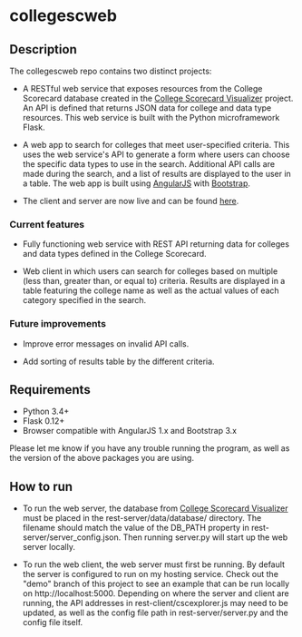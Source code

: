 # collegescweb

## Description

The collegescweb repo contains two distinct projects:

* A RESTful web service that exposes resources from the College Scorecard database created in the [College Scorecard Visualizer](https://github.com/sacline/collegescvis) project. An API is defined that returns JSON data for college and data type resources. This web service is built with the Python microframework Flask.

* A web app to search for colleges that meet user-specified criteria. This uses the web service's API to generate a form where users can choose the specific data types to use in the search. Additional API calls are made during the search, and a list of results are displayed to the user in a table. The web app is built using [AngularJS](https://angularjs.org) with [Bootstrap](https://getbootstrap.com).

* The client and server are now live and can be found [here](http://www.clinesa.com/collegescorecard).

### Current features
* Fully functioning web service with REST API returning data for colleges and data types defined in the College Scorecard.

* Web client in which users can search for colleges based on multiple (less than, greater than, or equal to) criteria. Results are displayed in a table featuring the college name as well as the actual values of each category specified in the search.

### Future improvements
* Improve error messages on invalid API calls.

* Add sorting of results table by the different criteria.

## Requirements
* Python 3.4+
* Flask 0.12+
* Browser compatible with AngularJS 1.x and Bootstrap 3.x

Please let me know if you have any trouble running the program, as well as the version of the above packages you are using.

## How to run
* To run the web server, the database from [College Scorecard Visualizer](https://github.com/sacline/collegescvis) must be placed in the rest-server/data/database/ directory. The filename should match the value of the DB\_PATH property in rest-server/server\_config.json. Then running server.py will start up the web server locally.

* To run the web client, the web server must first be running. By default the server is configured to run on my hosting service. Check out the "demo" branch of this project to see an example that can be run locally on  http://localhost:5000. Depending on where the server and client are running, the API addresses in rest-client/cscexplorer.js may need to be updated, as well as the config file path in rest-server/server.py and the config file itself.
